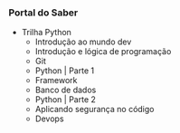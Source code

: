 ### Portal do Saber

- Trilha Python
  - Introdução ao mundo dev
  - Introdução e lógica de programação
  - Git
  - Python | Parte 1
  - Framework
  - Banco de dados
  - Python | Parte 2
  - Aplicando segurança no código
  - Devops
